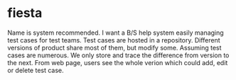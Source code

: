 # fiesta
Name is system recommended. I want a B/S help system easily managing test cases for test teams. 
Test cases are hosted in a repository. Different versions of product share most of them, but modify some. Assuming test cases are numerous. We only store and trace the difference from version to the next. From web page, users see the whole verion which could add, edit or delete test case.
